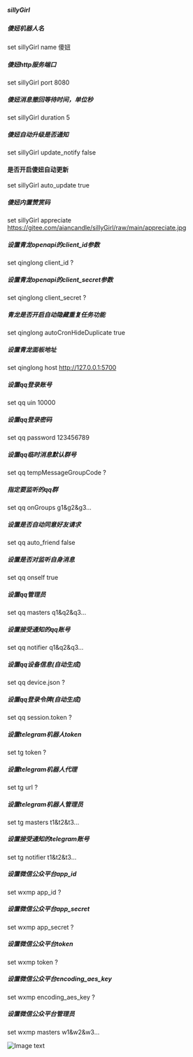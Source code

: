 ##### sillyGirl

##### 傻妞机器人名

set sillyGirl name 傻妞

##### 傻妞http服务端口

set sillyGirl port 8080

##### 傻妞消息撤回等待时间，单位秒

set sillyGirl duration 5

##### 傻妞自动升级是否通知

set sillyGirl update_notify false

#### 是否开启傻妞自动更新

set sillyGirl auto_update true

##### 傻妞内置赞赏码

set sillyGirl appreciate https://gitee.com/aiancandle/sillyGirl/raw/main/appreciate.jpg

##### 设置青龙openapi的client_id参数

set qinglong client_id ?

##### 设置青龙openapi的client_secret参数

set qinglong client_secret ?

##### 青龙是否开启自动隐藏重复任务功能

set qinglong autoCronHideDuplicate true

##### 设置青龙面板地址

set qinglong host http://127.0.0.1:5700

##### 设置qq登录账号

set qq uin 10000

##### 设置qq登录密码

set qq password 123456789

##### 设置qq临时消息默认群号

set qq tempMessageGroupCode ?

##### 指定要监听的qq群

set qq onGroups g1&g2&g3...

##### 设置是否自动同意好友请求

set qq auto_friend false

##### 设置是否对监听自身消息

set qq onself true

##### 设置qq管理员

set qq masters q1&q2&q3...

##### 设置接受通知的qq账号

set qq notifier q1&q2&q3...

##### 设置qq设备信息(自动生成)

set qq device.json ?

##### 设置qq登录令牌(自动生成)

set qq session.token ?

##### 设置telegram机器人token

set tg token ?

##### 设置telegram机器人代理

set tg url ?

##### 设置telegram机器人管理员

set tg masters t1&t2&t3...

##### 设置接受通知的telegram账号

set tg notifier t1&t2&t3...

##### 设置微信公众平台app_id

set wxmp app_id ?

##### 设置微信公众平台app_secret

set wxmp app_secret ?

##### 设置微信公众平台token

set wxmp token ?

##### 设置微信公众平台encoding_aes_key

set wxmp encoding_aes_key ?

##### 设置微信公众平台管理员

set wxmp masters w1&w2&w3...

![Image text](https://raw.githubusercontent.com/cdle/sillyGirl/main/appreciate.jpg)
